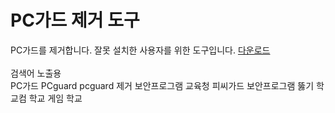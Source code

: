 # PC가드 제거 도구
PC가드를 제거합니다.
잘못 설치한 사용자를 위한 도구입니다.
[다운로드](https://github.com/passwin/PCGuardRemover/archive/refs/tags/v1.0.zip)
<br>
<br>
검색어 노출용<br>
PC가드 PCguard pcguard 제거 보안프로그램 교육청 피씨가드 보안프로그램 뚫기 학교컴 학교 게임 학교
